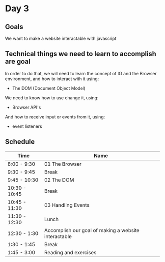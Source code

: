 # Day 3

## Goals

We want to make a website interactable with javascript

## Technical things we need to learn to accomplish are goal

In order to do that, we will need to learn the concept of IO and the Browser environment, and how to interact with it using:

-   The DOM (Document Object Model)

We need to know how to use change it, using:

-   Browser API's

And how to receive input or events from it, using:

-   event listeners

## Schedule

| Time          | Name                                                 |
| ------------- | ---------------------------------------------------- |
| 8:00 - 9:30   | 01 The Browser                                       |
| 9:30 - 9:45   | Break                                                |
| 9:45 - 10:30  | 02 The DOM                                           |
| 10:30 - 10:45 | Break                                                |
| 10:45 - 11:30 | 03 Handling Events                                   |
| 11:30 - 12:30 | Lunch                                                |
| 12:30 - 1:30  | Accomplish our goal of making a website interactable |
| 1:30 - 1:45   | Break                                                |
| 1:45 - 3:00   | Reading and exercises                                |
